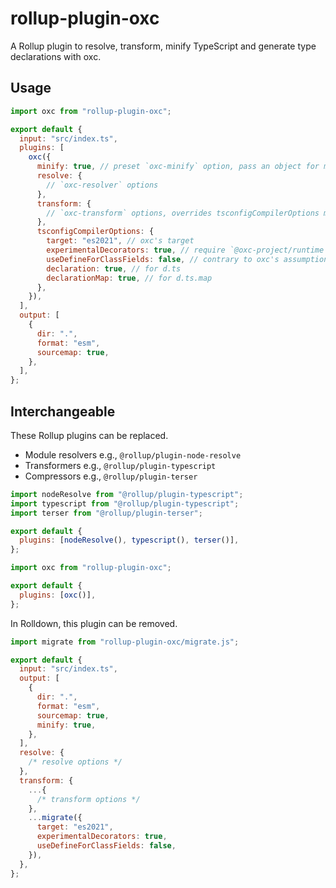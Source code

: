 # rollup-plugin-oxc

A Rollup plugin to resolve, transform, minify TypeScript and generate type declarations with oxc.

## Usage

```js
import oxc from "rollup-plugin-oxc";

export default {
  input: "src/index.ts",
  plugins: [
    oxc({
      minify: true, // preset `oxc-minify` option, pass an object for more options
      resolve: {
        // `oxc-resolver` options
      },
      transform: {
        // `oxc-transform` options, overrides tsconfigCompilerOptions migration
      },
      tsconfigCompilerOptions: {
        target: "es2021", // oxc's target
        experimentalDecorators: true, // require `@oxc-project/runtime`
        useDefineForClassFields: false, // contrary to oxc's assumptions.setPublicClassFields, typescript.removeClassFieldsWithoutInitializer
        declaration: true, // for d.ts
        declarationMap: true, // for d.ts.map
      },
    }),
  ],
  output: [
    {
      dir: ".",
      format: "esm",
      sourcemap: true,
    },
  ],
};
```

## Interchangeable

These Rollup plugins can be replaced.

- Module resolvers e.g., `@rollup/plugin-node-resolve`
- Transformers e.g., `@rollup/plugin-typescript`
- Compressors e.g., `@rollup/plugin-terser`

```js
import nodeResolve from "@rollup/plugin-typescript";
import typescript from "@rollup/plugin-typescript";
import terser from "@rollup/plugin-terser";

export default {
  plugins: [nodeResolve(), typescript(), terser()],
};
```

```js
import oxc from "rollup-plugin-oxc";

export default {
  plugins: [oxc()],
};
```

In Rolldown, this plugin can be removed.

```js
import migrate from "rollup-plugin-oxc/migrate.js";

export default {
  input: "src/index.ts",
  output: [
    {
      dir: ".",
      format: "esm",
      sourcemap: true,
      minify: true,
    },
  ],
  resolve: {
    /* resolve options */
  },
  transform: {
    ...{
      /* transform options */
    },
    ...migrate({
      target: "es2021",
      experimentalDecorators: true,
      useDefineForClassFields: false,
    }),
  },
};
```
